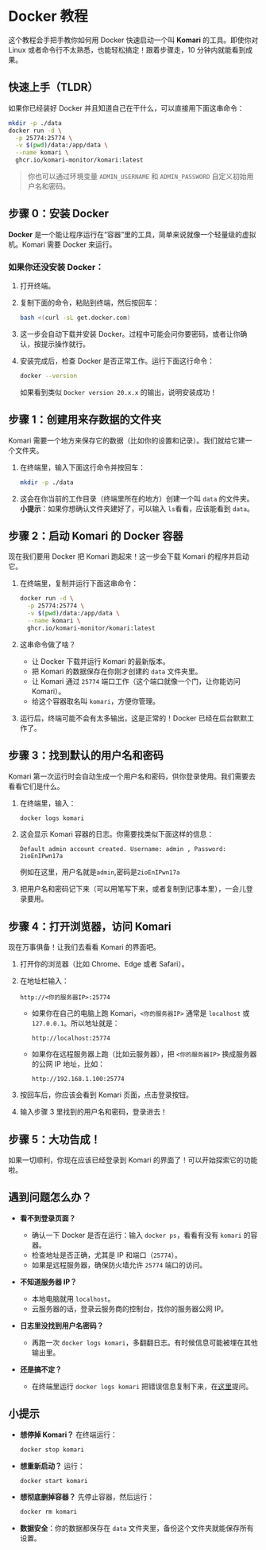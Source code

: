 # Docker 教程

这个教程会手把手教你如何用 Docker 快速启动一个叫 **Komari** 的工具。即使你对 Linux 或者命令行不太熟悉，也能轻松搞定！跟着步骤走，10 分钟内就能看到成果。

## 快速上手（TLDR）

如果你已经装好 Docker 并且知道自己在干什么，可以直接用下面这串命令：

```bash
mkdir -p ./data
docker run -d \
  -p 25774:25774 \
  -v $(pwd)/data:/app/data \
  --name komari \
  ghcr.io/komari-monitor/komari:latest
```

> 你也可以通过环境变量 `ADMIN_USERNAME` 和 `ADMIN_PASSWORD` 自定义初始用户名和密码。


## 步骤 0：安装 Docker

**Docker** 是一个能让程序运行在“容器”里的工具，简单来说就像一个轻量级的虚拟机。Komari 需要 Docker 来运行。

### 如果你还没安装 Docker：
1. 打开终端。
2. 复制下面的命令，粘贴到终端，然后按回车：

   ```bash
   bash <(curl -sL get.docker.com)
   ```

3. 这一步会自动下载并安装 Docker。过程中可能会问你要密码，或者让你确认，按提示操作就行。
4. 安装完成后，检查 Docker 是否正常工作。运行下面这行命令：

   ```bash
   docker --version
   ```

   如果看到类似 `Docker version 20.x.x` 的输出，说明安装成功！


## 步骤 1：创建用来存数据的文件夹

Komari 需要一个地方来保存它的数据（比如你的设置和记录）。我们就给它建一个文件夹。

1. 在终端里，输入下面这行命令并按回车：

   ```bash
   mkdir -p ./data
   ```

2. 这会在你当前的工作目录（终端里所在的地方）创建一个叫 `data` 的文件夹。  
   **小提示**：如果你想确认文件夹建好了，可以输入 `ls`看看，应该能看到 `data`。

## 步骤 2：启动 Komari 的 Docker 容器

现在我们要用 Docker 把 Komari 跑起来！这一步会下载 Komari 的程序并启动它。

1. 在终端里，复制并运行下面这串命令：

   ```bash
   docker run -d \
     -p 25774:25774 \
     -v $(pwd)/data:/app/data \
     --name komari \
     ghcr.io/komari-monitor/komari:latest
   ```

2. 这串命令做了啥？
   - 让 Docker 下载并运行 Komari 的最新版本。
   - 把 Komari 的数据保存在你刚才创建的 `data` 文件夹里。
   - 让 Komari 通过 `25774` 端口工作（这个端口就像一个门，让你能访问 Komari）。
   - 给这个容器取名叫 `komari`，方便你管理。

3. 运行后，终端可能不会有太多输出，这是正常的！Docker 已经在后台默默工作了。


## 步骤 3：找到默认的用户名和密码

Komari 第一次运行时会自动生成一个用户名和密码，供你登录使用。我们需要去看看它们是什么。

1. 在终端里，输入：

   ```bash
   docker logs komari
   ```

2. 这会显示 Komari 容器的日志。你需要找类似下面这样的信息：

   ```
   Default admin account created. Username: admin , Password: 2ioEnIPwn17a
   ```
    例如在这里，用户名就是`admin`,密码是`2ioEnIPwn17a`
3. 把用户名和密码记下来（可以用笔写下来，或者复制到记事本里），一会儿登录要用。


## 步骤 4：打开浏览器，访问 Komari

现在万事俱备！让我们去看看 Komari 的界面吧。

1. 打开你的浏览器（比如 Chrome、Edge 或者 Safari）。
2. 在地址栏输入：

   ```
   http://<你的服务器IP>:25774
   ```

   - 如果你在自己的电脑上跑 Komari，`<你的服务器IP>` 通常是 `localhost` 或 `127.0.0.1`。所以地址就是：

     ```
     http://localhost:25774
     ```

   - 如果你在远程服务器上跑（比如云服务器），把 `<你的服务器IP>` 换成服务器的公网 IP 地址，比如：

     ```
     http://192.168.1.100:25774
     ```

3. 按回车后，你应该会看到 Komari 页面，点击登录按钮。
4. 输入步骤 3 里找到的用户名和密码，登录进去！


## 步骤 5：大功告成！

如果一切顺利，你现在应该已经登录到 Komari 的界面了！可以开始探索它的功能啦。


## 遇到问题怎么办？

- **看不到登录页面？**
  - 确认一下 Docker 是否在运行：输入 `docker ps`，看看有没有 `komari` 的容器。
  - 检查地址是否正确，尤其是 IP 和端口（`25774`）。
  - 如果是远程服务器，确保防火墙允许 `25774` 端口的访问。

- **不知道服务器 IP？**
  - 本地电脑就用 `localhost`。
  - 云服务器的话，登录云服务商的控制台，找你的服务器公网 IP。

- **日志里没找到用户名密码？**
  - 再跑一次 `docker logs komari`，多翻翻日志。有时候信息可能被埋在其他输出里。

- **还是搞不定？**
  - 在终端里运行 `docker logs komari` 把错误信息复制下来，在[这里](https://github.com/komari-monitor/komari/issues/new?template=general_issue.md)提问。


## 小提示

- **想停掉 Komari？** 在终端运行：
  ```bash
  docker stop komari
  ```

- **想重新启动？** 运行：
  ```bash
  docker start komari
  ```

- **想彻底删掉容器？** 先停止容器，然后运行：
  ```bash
  docker rm komari
  ```

- **数据安全**：你的数据都保存在 `data` 文件夹里，备份这个文件夹就能保存所有设置。

